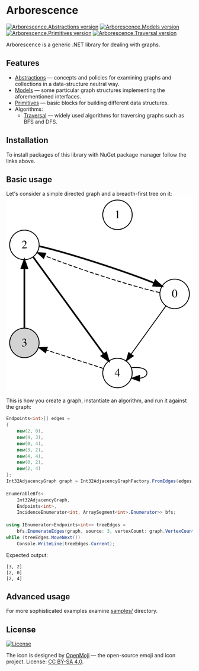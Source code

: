 # Arborescence

[![Arborescence.Abstractions version](https://img.shields.io/nuget/v/Arborescence.Abstractions.svg?label=Abstractions&logo=nuget)](https://nuget.org/packages/Arborescence.Abstractions/)
[![Arborescence.Models version](https://img.shields.io/nuget/v/Arborescence.Models.svg?label=Models&logo=nuget)](https://nuget.org/packages/Arborescence.Models/)
[![Arborescence.Primitives version](https://img.shields.io/nuget/v/Arborescence.Primitives.svg?label=Primitives&logo=nuget)](https://nuget.org/packages/Arborescence.Primitives/)
[![Arborescence.Traversal version](https://img.shields.io/nuget/v/Arborescence.Traversal.svg?label=Traversal&logo=nuget)](https://nuget.org/packages/Arborescence.Traversal/)

Arborescence is a generic .NET library for dealing with graphs.

## Features

- [Abstractions] — concepts and policies for examining graphs and collections in a data-structure neutral way.
- [Models] — some particular graph structures implementing the aforementioned interfaces.
- [Primitives] — basic blocks for building different data structures.
- Algorithms:
    - [Traversal] — widely used algorithms for traversing graphs such as BFS and DFS.

## Installation

To install packages of this library with NuGet package manager follow the links above.

## Basic usage

Let's consider a simple directed graph and a breadth-first tree on it:  
![](/assets/example.svg)

This is how you create a graph, instantiate an algorithm, and run it against the graph:

```csharp
Endpoints<int>[] edges =
{
    new(2, 0),
    new(4, 3),
    new(0, 4),
    new(3, 2),
    new(4, 4),
    new(0, 2),
    new(2, 4)
};
Int32AdjacencyGraph graph = Int32AdjacencyGraphFactory.FromEdges(edges);

EnumerableBfs<
    Int32AdjacencyGraph,
    Endpoints<int>,
    IncidenceEnumerator<int, ArraySegment<int>.Enumerator>> bfs;

using IEnumerator<Endpoints<int>> treeEdges =
    bfs.EnumerateEdges(graph, source: 3, vertexCount: graph.VertexCount);
while (treeEdges.MoveNext())
    Console.WriteLine(treeEdges.Current);
```

Expected output:

    [3, 2]
    [2, 0]
    [2, 4]

## Advanced usage

For more sophisticated examples examine [samples/](samples) directory.

## License

[![License](https://img.shields.io/github/license/qbit86/arborescence)](LICENSE.txt)

The icon is designed by [OpenMoji](https://openmoji.org) — the open-source emoji and icon project.
License: [CC BY-SA 4.0](https://creativecommons.org/licenses/by-sa/4.0/).

[Abstractions]: https://nuget.org/packages/Arborescence.Abstractions/

[Models]: https://nuget.org/packages/Arborescence.Models/

[Models.Specialized]: https://nuget.org/packages/Arborescence.Models.Specialized/

[Primitives]: https://nuget.org/packages/Arborescence.Primitives/

[Traversal]: https://nuget.org/packages/Arborescence.Traversal/
